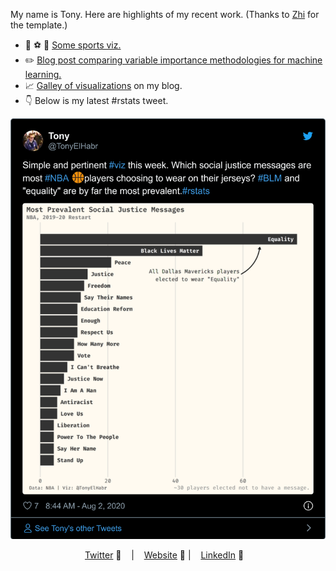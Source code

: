 My name is Tony. Here are highlights of my recent work. (Thanks to [Zhi](https://twitter.com/zhiiiyang) for the template.)

- :basketball: :soccer: :football: [Some sports viz.](https://github.com/tonyelhabr/sports_viz)
- :pencil2: [Blog post comparing variable importance methodologies for machine learning.](https://tonyelhabr.rbind.io/post/variable-importance-compare/)
- :chart_with_upwards_trend: [Galley of visualizations](https://tonyelhabr.rbind.io/project/blog-gallery/) on my blog.
- :point_down: Below is my latest #rstats tweet.

<div align="middle">
 
<img src="https://github.com/tonyelhabr/tonyelhabr/blob/master/tweet.png" width="600">

[Twitter][twitter] :speech_balloon:&nbsp;&nbsp;&nbsp; | &nbsp;&nbsp;&nbsp;[Website][website] :link: | &nbsp;&nbsp;&nbsp;[LinkedIn][linkedin] :necktie:&nbsp;&nbsp;&nbsp;

</div>

[twitter]: https://twitter.com/TonyElHabr
[linkedin]: https://www.linkedin.com/in/anthony-elhabr
[github]: https://github.com/tonyelhabr
[website]: https://tonyelhabr.rbind.io
